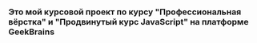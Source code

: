 ### Это мой курсовой проект по курсу "Профессиональная вёрстка" и "Продвинутый курс JavaScript" на платформе GeekBrains
